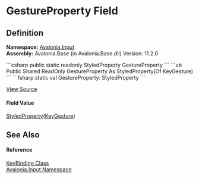 # GestureProperty Field




## Definition
**Namespace:** <a href="N_Avalonia_Input">Avalonia.Input</a>  
**Assembly:** Avalonia.Base (in Avalonia.Base.dll) Version: 11.2.0

<Tabs groupId="api-code-preview">
<TabItem value="csharp" label="C#">
```csharp
public static readonly StyledProperty<KeyGesture> GestureProperty
```
</TabItem>
<TabItem value="vb" label="VB">
```vb
Public Shared ReadOnly GestureProperty As StyledProperty(Of KeyGesture)
```
</TabItem>
<TabItem value="fsharp" label="F#">
```fsharp
static val GestureProperty: StyledProperty<KeyGesture>
```
</TabItem>
</Tabs>



<a href="https://github.com/AvaloniaUI/Avalonia/tree/master/src/Avalonia.Base/Input/KeyBinding.cs" title="View the source code">View Source</a>



#### Field Value
<a href="T_Avalonia_StyledProperty_1">StyledProperty</a>(<a href="T_Avalonia_Input_KeyGesture">KeyGesture</a>)

## See Also


#### Reference
<a href="T_Avalonia_Input_KeyBinding">KeyBinding Class</a>  
<a href="N_Avalonia_Input">Avalonia.Input Namespace</a>  
